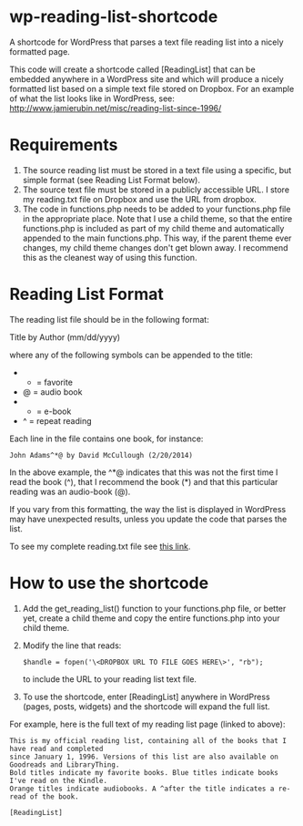 wp-reading-list-shortcode
=========================

A shortcode for WordPress that parses a text file reading list into a nicely formatted page.

This code will create a shortcode called [ReadingList] that can be embedded anywhere in a WordPress site and which will produce a nicely formatted list based on a simple text file stored on Dropbox. For an example of what the list looks like in WordPress, see: http://www.jamierubin.net/misc/reading-list-since-1996/

# Requirements

1. The source reading list must be stored in a text file using a specific, but simple format (see Reading List Format below).
2. The source text file must be stored in a publicly accessible URL. I store my reading.txt file on Dropbox and use the URL from dropbox.
3. The code in functions.php needs to be added to your functions.php file in the appropriate place. Note that I use a child theme, so that the entire functions.php is included as part of my child theme and automatically appended to the main functions.php. This way, if the parent theme ever changes, my child theme changes don't get blown away. I recommend this as the cleanest way of using this function.

# Reading List Format

The reading list file should be in the following format:

Title by Author (mm/dd/yyyy)

where any of the following symbols can be appended to the title:

* * = favorite
* @ = audio book
* + = e-book
* ^ = repeat reading

Each line in the file contains one book, for instance:

    John Adams^*@ by David McCullough (2/20/2014)

In the above example, the ^\*@ indicates that this was not the first time I read the book (^), that I recommend the book (*) and that this particular reading was an audio-book (@).

If you vary from this formatting, the way the list is displayed in WordPress may have unexpected results, unless you update the code that parses the list.

To see my complete reading.txt file see [this link](https://dl.dropboxusercontent.com/u/1426302/reading.txt).

# How to use the shortcode

1. Add the get\_reading\_list() function to your functions.php file, or better yet, create a child theme and copy the entire functions.php into your child theme.
2. Modify the line that reads:

    ```$handle = fopen('\<DROPBOX URL TO FILE GOES HERE\>', "rb");```
	
   to include the URL to your reading list text file.
3. To use the shortcode, enter [ReadingList] anywhere in WordPress (pages, posts, widgets) and the shortcode will expand the full list.

For example, here is the full text of my reading list page (linked to above):

    This is my official reading list, containing all of the books that I have read and completed
    since January 1, 1996. Versions of this list are also available on Goodreads and LibraryThing.
    Bold titles indicate my favorite books. Blue titles indicate books I've read on the Kindle.
    Orange titles indicate audiobooks. A ^after the title indicates a re-read of the book.
    
    [ReadingList]

